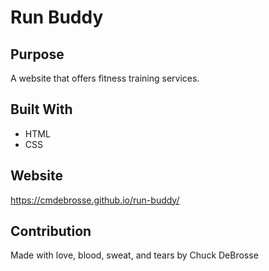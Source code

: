 # Run Buddy

## Purpose
A website that offers fitness training services.

## Built With
* HTML
* CSS

## Website
https://cmdebrosse.github.io/run-buddy/

## Contribution
Made with love, blood, sweat, and tears by Chuck DeBrosse
